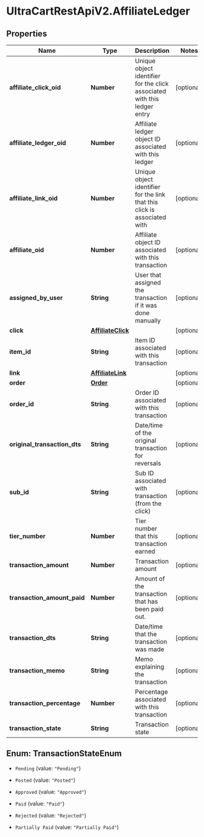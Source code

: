 # UltraCartRestApiV2.AffiliateLedger

## Properties

Name | Type | Description | Notes
------------ | ------------- | ------------- | -------------
**affiliate_click_oid** | **Number** | Unique object identifier for the click associated with this ledger entry | [optional] 
**affiliate_ledger_oid** | **Number** | Affiliate ledger object ID associated with this ledger | [optional] 
**affiliate_link_oid** | **Number** | Unique object identifier for the link that this click is associated with | [optional] 
**affiliate_oid** | **Number** | Affiliate object ID associated with this transaction | [optional] 
**assigned_by_user** | **String** | User that assigned the transaction if it was done manually | [optional] 
**click** | [**AffiliateClick**](AffiliateClick.md) |  | [optional] 
**item_id** | **String** | Item ID associated with this transaction | [optional] 
**link** | [**AffiliateLink**](AffiliateLink.md) |  | [optional] 
**order** | [**Order**](Order.md) |  | [optional] 
**order_id** | **String** | Order ID associated with this transaction | [optional] 
**original_transaction_dts** | **String** | Date/time of the original transaction for reversals | [optional] 
**sub_id** | **String** | Sub ID associated with transaction (from the click) | [optional] 
**tier_number** | **Number** | Tier number that this transaction earned | [optional] 
**transaction_amount** | **Number** | Transaction amount | [optional] 
**transaction_amount_paid** | **Number** | Amount of the transaction that has been paid out. | [optional] 
**transaction_dts** | **String** | Date/time that the transaction was made | [optional] 
**transaction_memo** | **String** | Memo explaining the transaction | [optional] 
**transaction_percentage** | **Number** | Percentage associated with this transaction | [optional] 
**transaction_state** | **String** | Transaction state | [optional] 



## Enum: TransactionStateEnum


* `Pending` (value: `"Pending"`)

* `Posted` (value: `"Posted"`)

* `Approved` (value: `"Approved"`)

* `Paid` (value: `"Paid"`)

* `Rejected` (value: `"Rejected"`)

* `Partially Paid` (value: `"Partially Paid"`)




